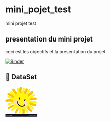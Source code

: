 # mini_pojet_test
mini projet test

## presentation du mini projet 
ceci est les objectifs et la presentation du projet 



[![Binder](https://mybinder.org/badge_logo.svg)](https://mybinder.org/v2/gh/sarah835/mini_pojet_test/main?filepath=index.ipynb)

## :file_folder: DataSet 


<img src='image/s.jpg' alt="image" style="width:100px;">
